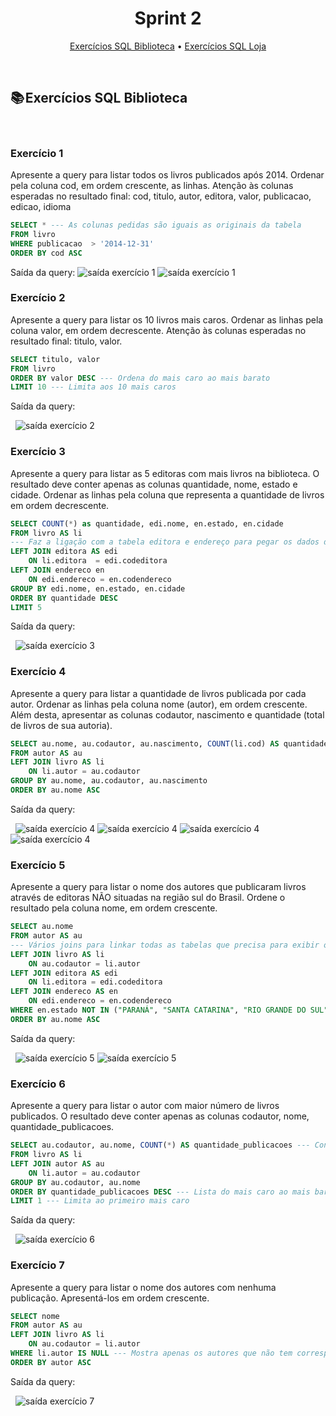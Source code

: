 <h1 align="center"> Sprint 2</h1>

<p align="center">
 <a href="#exercicio-b">Exercícios SQL Biblioteca</a> •
 <a href="#exercicio-l">Exercícios SQL Loja</a>
</p>

<br>

<a id="exercicio-b"></a>
## 📚 Exercícios SQL Biblioteca

<br>

### Exercício 1
Apresente a query para listar todos os livros publicados após 2014. Ordenar pela coluna cod, em ordem crescente, as linhas.  Atenção às colunas esperadas no resultado final: cod, titulo, autor, editora, valor, publicacao, edicao, idioma
``` SQL
SELECT * --- As colunas pedidas são iguais as originais da tabela
FROM livro
WHERE publicacao  > '2014-12-31'
ORDER BY cod ASC
```
Saída da query:
![saída exercício 1](https://github.com/sTaissa/Compass-Uol/blob/main/sprint2/imagens-sprint2/e1.PNG)
![saída exercício 1](https://github.com/sTaissa/Compass-Uol/blob/main/sprint2/imagens-sprint2/e1.1.PNG)

### Exercício 2
Apresente a query para listar os 10 livros mais caros. Ordenar as linhas pela coluna valor, em ordem decrescente.  Atenção às colunas esperadas no resultado final:  titulo, valor.
``` SQL
SELECT titulo, valor
FROM livro
ORDER BY valor DESC --- Ordena do mais caro ao mais barato
LIMIT 10 --- Limita aos 10 mais caros
```
Saída da query: 

&nbsp;
![saída exercício 2](https://github.com/sTaissa/Compass-Uol/blob/main/sprint2/imagens-sprint2/e2.PNG)

### Exercício 3
Apresente a query para listar as 5 editoras com mais livros na biblioteca. O resultado deve conter apenas as colunas quantidade, nome, estado e cidade. Ordenar as linhas pela coluna que representa a quantidade de livros em ordem decrescente.
``` SQL
SELECT COUNT(*) as quantidade, edi.nome, en.estado, en.cidade
FROM livro AS li
--- Faz a ligação com a tabela editora e endereço para pegar os dados de cidade e estado das editoras
LEFT JOIN editora AS edi
	ON li.editora  = edi.codeditora 
LEFT JOIN endereco en 
	ON edi.endereco = en.codendereco 
GROUP BY edi.nome, en.estado, en.cidade
ORDER BY quantidade DESC
LIMIT 5
```
Saída da query: 

&nbsp;
![saída exercício 3](https://github.com/sTaissa/Compass-Uol/blob/main/sprint2/imagens-sprint2/e3.PNG)

### Exercício 4
Apresente a query para listar a quantidade de livros publicada por cada autor. Ordenar as linhas pela coluna nome (autor), em ordem crescente. Além desta, apresentar as colunas codautor, nascimento e quantidade (total de livros de sua autoria).
``` SQL
SELECT au.nome, au.codautor, au.nascimento, COUNT(li.cod) AS quantidade --- Conta a quantidade de livros da tabela livros relacionado a cada autor da tabela autor
FROM autor AS au
LEFT JOIN livro AS li
	ON li.autor = au.codautor 
GROUP BY au.nome, au.codautor, au.nascimento 
ORDER BY au.nome ASC
```
Saída da query: 

&nbsp;
![saída exercício 4](https://github.com/sTaissa/Compass-Uol/blob/main/sprint2/imagens-sprint2/e4.PNG)
![saída exercício 4](https://github.com/sTaissa/Compass-Uol/blob/main/sprint2/imagens-sprint2/e4.1.PNG)
![saída exercício 4](https://github.com/sTaissa/Compass-Uol/blob/main/sprint2/imagens-sprint2/e4.2.PNG)
![saída exercício 4](https://github.com/sTaissa/Compass-Uol/blob/main/sprint2/imagens-sprint2/e4.3.PNG)

### Exercício 5
Apresente a query para listar o nome dos autores que publicaram livros através de editoras NÃO situadas na região sul do Brasil. Ordene o resultado pela coluna nome, em ordem crescente.
``` SQL
SELECT au.nome
FROM autor AS au
--- Vários joins para linkar todas as tabelas que precisa para exibir os dados certos
LEFT JOIN livro AS li
	ON au.codautor = li.autor 
LEFT JOIN editora AS edi
	ON li.editora = edi.codeditora 
LEFT JOIN endereco AS en
	ON edi.endereco = en.codendereco 
WHERE en.estado NOT IN ("PARANÁ", "SANTA CATARINA", "RIO GRANDE DO SUL") --- Pega somente os dados das editoras que não ficam na região sul
ORDER BY au.nome ASC
```
Saída da query: 

&nbsp;
![saída exercício 5](https://github.com/sTaissa/Compass-Uol/blob/main/sprint2/imagens-sprint2/e5.PNG)
![saída exercício 5](https://github.com/sTaissa/Compass-Uol/blob/main/sprint2/imagens-sprint2/e5.1.PNG)

### Exercício 6
Apresente a query para listar o autor com maior número de livros publicados. O resultado deve conter apenas as colunas codautor, nome, quantidade_publicacoes.
``` SQL
SELECT au.codautor, au.nome, COUNT(*) AS quantidade_publicacoes --- Conta todos os livros por autor
FROM livro AS li
LEFT JOIN autor AS au 
	ON li.autor = au.codautor 
GROUP BY au.codautor, au.nome
ORDER BY quantidade_publicacoes DESC --- Lista do mais caro ao mais barato
LIMIT 1 --- Limita ao primeiro mais caro
```
Saída da query: 

&nbsp;
![saída exercício 6](https://github.com/sTaissa/Compass-Uol/blob/main/sprint2/imagens-sprint2/e6.PNG)

### Exercício 7
Apresente a query para listar o nome dos autores com nenhuma publicação. Apresentá-los em ordem crescente.
``` SQL
SELECT nome
FROM autor AS au
LEFT JOIN livro AS li 
	ON au.codautor = li.autor
WHERE li.autor IS NULL --- Mostra apenas os autores que não tem correspondentes na tabela livros
ORDER BY autor ASC
```
Saída da query: 

&nbsp;
![saída exercício 7](https://github.com/sTaissa/Compass-Uol/blob/main/sprint2/imagens-sprint2/e7.PNG)
